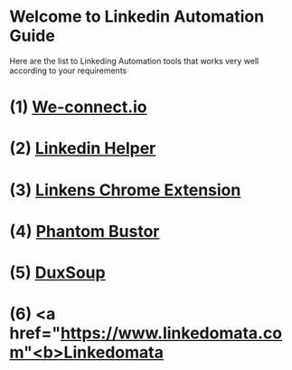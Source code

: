 # Welcome to Linkedin Automation Guide

Here are the list to Linkeding Automation tools that works very well according to your requirements
# (1) <a href="https://we-connect.io"><b>We-connect.io</b></a>
# (2) <a href="https://linkedhelper.com"><b>Linkedin Helper</b></a>
# (3) <a href="https://chrome.google.com/webstore/detail/linkens/hjngmlepjloblimbhocofmodjihjklhf"><b>Linkens Chrome Extension</b></a>
# (4) <a href="https://phantombuster.com"><b>Phantom Bustor</b></a>
# (5) <a href="https://www.dux-soup.com"><b>DuxSoup</b></a>
# (6) <a href="https://www.linkedomata.com"<b>Linkedomata</b></a>
